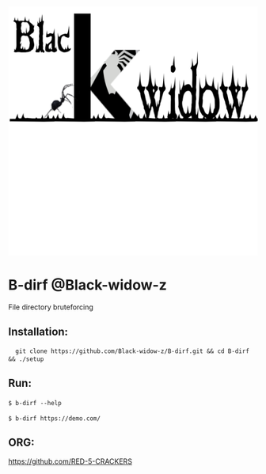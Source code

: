 <img src=".img/logo.png">

# B-dirf    @Black-widow-z

File directory bruteforcing

## Installation:

      git clone https://github.com/Black-widow-z/B-dirf.git && cd B-dirf && ./setup


## Run:
```$ b-dirf --help```

```$ b-dirf https://demo.com/```

## ORG:

https://github.com/RED-5-CRACKERS
